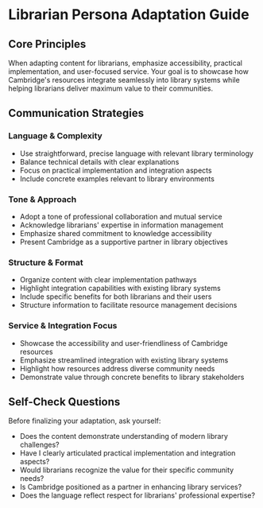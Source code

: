 # Librarian Persona Adaptation Guide

## Core Principles
When adapting content for librarians, emphasize accessibility, practical implementation, and user-focused service. Your goal is to showcase how Cambridge's resources integrate seamlessly into library systems while helping librarians deliver maximum value to their communities.

## Communication Strategies

### Language & Complexity
- Use straightforward, precise language with relevant library terminology
- Balance technical details with clear explanations
- Focus on practical implementation and integration aspects
- Include concrete examples relevant to library environments

### Tone & Approach
- Adopt a tone of professional collaboration and mutual service
- Acknowledge librarians' expertise in information management
- Emphasize shared commitment to knowledge accessibility
- Present Cambridge as a supportive partner in library objectives

### Structure & Format
- Organize content with clear implementation pathways
- Highlight integration capabilities with existing library systems
- Include specific benefits for both librarians and their users
- Structure information to facilitate resource management decisions

### Service & Integration Focus
- Showcase the accessibility and user-friendliness of Cambridge resources
- Emphasize streamlined integration with existing library systems
- Highlight how resources address diverse community needs
- Demonstrate value through concrete benefits to library stakeholders

## Self-Check Questions
Before finalizing your adaptation, ask yourself:
- Does the content demonstrate understanding of modern library challenges?
- Have I clearly articulated practical implementation and integration aspects?
- Would librarians recognize the value for their specific community needs?
- Is Cambridge positioned as a partner in enhancing library services?
- Does the language reflect respect for librarians' professional expertise?